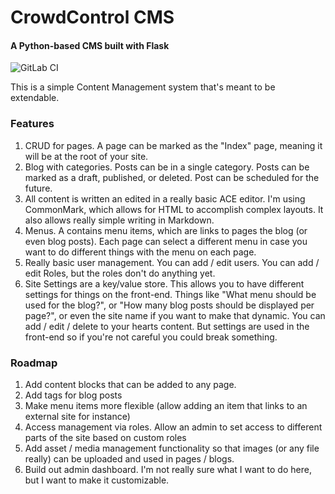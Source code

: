 # CrowdControl CMS
#### A Python-based CMS built with Flask
![GitLab CI](https://ci.gitlab.com/projects/4762/status.png?ref=master)

This is a simple Content Management system that's meant to be extendable.

### Features
1. CRUD for pages. A page can be marked as the "Index" page, meaning it will be
at the root of your site.
2. Blog with categories. Posts can be in a single category. Posts can be marked
as a draft, published, or deleted. Post can be scheduled for the future.
3. All content is written an edited in a really basic ACE editor. I'm using
CommonMark, which allows for HTML to accomplish complex layouts. It also allows
really simple writing in Markdown.
4. Menus. A contains menu items, which are links to pages the blog (or even blog
posts). Each page can select a different menu in case you want to do different
things with the menu on each page.
5. Really basic user management. You can add / edit users. You can add / edit
Roles, but the roles don't do anything yet.
6. Site Settings are a key/value store. This allows you to have different
settings for things on the front-end. Things like "What menu should be used for
the blog?", or "How many blog posts should be displayed per page?", or even the
site name if you want to make that dynamic. You can add / edit / delete to your
hearts content. But settings are used in the front-end so if you're not careful
you could break something.

### Roadmap
1. Add content blocks that can be added to any page.
2. Add tags for blog posts
3. Make menu items more flexible (allow adding an item that links to an external
site for instance)
4. Access management via roles. Allow an admin to set access to different parts
of the site based on custom roles
5. Add asset / media management functionality so that images (or any file really)
can be uploaded and used in pages / blogs.
6. Build out admin dashboard. I'm not really sure what I want to do here, but I
want to make it customizable.
